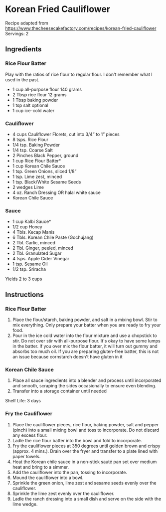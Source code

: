 # Korean Fried Cauliflower

Recipe adapted from https://www.thecheesecakefactory.com/recipes/korean-fried-cauliflower
Servings: 2

## Ingredients

### Rice Flour Batter

Play with the ratios of rice flour to regular flour.  I don't remember what I used in the past.

* 1 cup all-purpose flour 140 grams
* 2 Tbsp rice flour 12 grams
* 1 Tbsp baking powder
* 1 tsp salt optional
* 1 cup ice-cold water

### Cauliflower

* 4 cups Cauliflower Florets, cut into 3/4” to 1” pieces
* 8 tsps. Rice Flour
* 1/4 tsp. Baking Powder
* 1/4 tsp. Coarse Salt
* 2 Pinches Black Pepper, ground
* 1 cup Rice Flour Batter*
* 1 cup Korean Chile Sauce
* 1 tsp. Green Onions, sliced 1/8”
* 1 tsp. Lime zest, minced
* 1 tsp. Black/White Sesame Seeds
* 2 wedges Lime
* 4 oz. Ranch Dressing OR halal white sauce
*  Korean Chile Sauce

### Sauce

* 1 cup Kalbi Sauce*
* 1/2 cup Honey
* 4 Tbls. Kecap Manis
* 6 Tbls. Korean Chile Paste (Gochujang)
* 2 Tbl. Garlic, minced
* 2 Tbl. Ginger, peeled, minced
* 2 Tbl. Granulated Sugar
* 4 tsps. Apple Cider Vinegar
* 1 tsp. Sesame Oil
* 1/2 tsp. Sriracha

Yields 2 to 3 cups

## Instructions

### Rice Flour Batter

1. Place the flour/starch, baking powder, and salt in a mixing bowl. Stir to mix everything. Only prepare your batter when you are ready to fry your food.
2. Pour in the ice cold water into the flour mixture and use a chopstick to stir. Do not over stir with all-purpose flour. It's okay to have some lumps in the batter. If you over mix the flour batter, it will turn out gummy and absorbs too much oil. If you are preparing gluten-free batter, this is not an issue because cornstarch doesn't have gluten in it

### Korean Chile Sauce

1. Place all sauce ingredients into a blender and process until incorporated and smooth, scraping the sides occasionally to ensure even blending.
2. Transfer into a storage container until needed

Shelf Life: 3 days

### Fry the Cauliflower

1. Place the cauliflower pieces, rice flour, baking powder, salt and pepper (pinch) into a small mixing bowl and toss to incorporate. Do not discard any excess flour.
2. Ladle the rice flour batter into the bowl and fold to incorporate.
3. Fry the cauliflower pieces at 350 degrees until golden brown and crispy (approx. 4 mins.). Drain over the fryer and transfer to a plate lined with paper towels.
4. Heat the Korean chile sauce in a non-stick sauté pan set over medium heat and bring to a simmer.
5. Add the cauliflower into the pan, tossing to incorporate.
6. Mound the cauliflower into a bowl.
7. Sprinkle the green onion, lime zest and sesame seeds evenly over the cauliflower.
8. Sprinkle the lime zest evenly over the cauliflower.
9. Ladle the ranch dressing into a small dish and serve on the side with the lime wedge.
